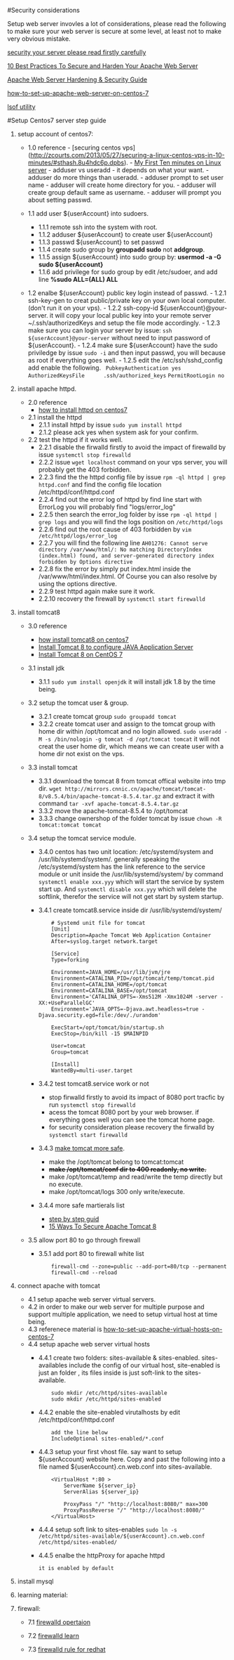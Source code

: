 #Security considerations

Setup web server invovles a lot of considerations, please read the following to make sure your web server is secure at some level, at least not to make very obvious mistake.

[security your server please read firstly carefully](https://www.digitalocean.com/community/tutorials/7-security-measures-to-protect-your-servers)

[10 Best Practices To Secure and Harden Your Apache Web Server](https://geekflare.com/10-best-practices-to-secure-and-harden-your-apache-web-server/)

[Apache Web Server Hardening & Security Guide](https://geekflare.com/apache-web-server-hardening-security/)

[how-to-set-up-apache-web-server-on-centos-7](https://devops.profitbricks.com/tutorials/how-to-set-up-apache-web-server-on-centos-7/)

[lsof utility](http://www.catonmat.net/blog/unix-utilities-lsof/)


#Setup Centos7 server step guide

1. setup account of centos7:

	- 1.0 reference
          - [securing centos vps] (http://zcourts.com/2013/05/27/securing-a-linux-centos-vps-in-10-minutes/#sthash.8u4hdc6p.dpbs).
          - [My First Ten minutes on Linux server](http://www.codelitt.com/blog/my-first-10-minutes-on-a-server-primer-for-securing-ubuntu/)
          - adduser vs useradd
          	- it depends on what your want.
          	- adduser do more things than useradd.
          		- adduser prompt to set user name
          		- adduser will create home directory for you.
          		- adduser will create group default same as username.
          		- adduser will prompt you about setting passwd.
          
    - 1.1  add user ${userAccount} into sudoers.
    
         - 1.1.1 remote ssh into the system with root.
         - 1.1.2 adduser ${userAccount} to create user ${userAccount}
         - 1.1.3 passwd ${userAccount} to set passwd
         - 1.1.4 create sudo group by **groupadd sudo** not **addgroup**.
         - 1.1.5 assign ${userAccount} into sudo group by: **usermod -a -G sudo ${userAccount}**
         - 1.1.6 add privilege for sudo group by edit /etc/sudoer, and add line **%sudo  ALL=(ALL)    ALL**
   - 1.2  enalbe ${userAccount} public key login instead of passwd.
   		  - 1.2.1 ssh-key-gen to creat public/private key on your own local computer. (don't run it on your vps).
   		  - 1.2.2 ssh-copy-id ${userAccount}@your-server. it will copy your local public key into your remote server ~/.ssh/authorizedKeys and setup the file mode accordingly. 
   		  - 1.2.3 make sure you can login your server by issue: `ssh ${userAccount}@your-server` without need to input password of ${userAccount}.
   		  - 1.2.4 make sure ${userAccount} have the sudo priviledge by issue `sudo -i` and then input passwd, you will because as root if everything goes well.
   		  - 1.2.5 edit the /etc/ssh/sshd_config add enable the following. 
   		  `
   		  PubkeyAuthentication yes`
   		  `AuthorizedKeysFile      .ssh/authorized_keys`
   		  `PermitRootLogin no`  
2. install apache httpd.
	- 2.0 reference
		- [how to install httpd on centos7](http://www.liquidweb.com/kb/how-to-install-apache-on-centos-7/)
	- 2.1 install the httpd
		- 2.1.1 install httpd by issue `sudo yum install httpd`
		- 2.1.2 please ack yes when system ask for your confirm.
	- 2.2 test the httpd if it works well.
		- 2.2.1 disable the firwalld firstly to avoid the impact of firewalld by issue `systemctl stop firewalld`
		- 2.2.2 issue `wget localhost` command on your vps server, you will probably get the 403 forbidden.
		- 2.2.3 find the the httpd config file by issue `rpm -ql httpd | grep httpd.conf` and find the config file location /etc/httpd/conf/httpd.conf
		- 2.2.4 find out the error log of httpd by find line start with ErrorLog you will probably find "logs/error_log"
		- 2.2.5 then search the error_log folder by isse `rpm -ql httpd | grep logs` and you will find the logs position on `/etc/httpd/logs`
		- 2.2.6 find out the root cause of 403 forbidden by `vim /etc/httpd/logs/error_log`
		- 2.2.7 you will find the following line `AH01276: Cannot serve directory /var/www/html/: No matching DirectoryIndex (index.html) found, and server-generated directory index forbidden by Options directive`
		- 2.2.8 fix the error by simply put index.html inside the /var/www/html/index.html. Of Course you can also resolve by using the options directive.
		- 2.2.9 test httpd again make sure it work.
		- 2.2.10 recovery the firewall by `systemctl start firewalld`
		
3. install tomcat8
	- 3.0 reference 
		- [how install tomcat8 on centos7](https://hostpresto.com/community/tutorials/install-and-configure-tomcat-8-on-centos-7/)
		- [	
Install Tomcat 8 to configure JAVA Application Server](https://www.server-world.info/en/note?os=CentOS_7&p=tomcat8)
		- [Install Tomcat 8 on CentOS 7](https://panovski.me/install-tomcat-8-on-centos-7/)
	- 3.1 install jdk
		- 3.1.1 `sudo yum install openjdk` it will install jdk 1.8 by the time being.
	- 3.2 setup the tomcat user & group.
		- 3.2.1 create tomcat group `sudo groupadd tomcat`
		- 3.2.2 create tomcat user and assign to the tomcat group with home dir within /opt/tomcat and no login allowed. `sudo useradd -M -s /bin/nologin -g tomcat -d /opt/tomcat tomcat` it will not creat the user home dir, which means we can create user with a home dir not exist on the vps.

	- 3.3 install tomcat
		- 3.3.1 download the tomcat 8 from tomcat offical website into tmp dir. `wget http://mirrors.cnnic.cn/apache/tomcat/tomcat-8/v8.5.4/bin/apache-tomcat-8.5.4.tar.gz` and extract it with command `tar -xvf apache-tomcat-8.5.4.tar.gz`
		- 3.3.2 move the apache-tomcat-8.5.4 to /opt/tomcat
		- 3.3.3 change ownershop of the folder tomcat by issue `chown -R tomcat:tomcat tomcat`
	
	- 3.4 setup the tomcat service module.
		- 3.4.0 centos has two unit location: /etc/systemd/system and /usr/lib/systemd/system/. generally speaking the /etc/systemd/system has the link reference to the service module or unit inside the /usr/lib/systemd/system/ by command `systemctl enable xxx.yyy` which will start the service by system start up. And `systemctl disable xxx.yyy` which will delete the softlink, therefor the service will not get start by system startup.
	
		- 3.4.1 create tomcat8.service inside dir /usr/lib/systemd/system/
			
			```
				# Systemd unit file for tomcat
				[Unit]
				Description=Apache Tomcat Web Application Container
				After=syslog.target network.target

				[Service]
				Type=forking
				
				Environment=JAVA_HOME=/usr/lib/jvm/jre
				Environment=CATALINA_PID=/opt/tomcat/temp/tomcat.pid
				Environment=CATALINA_HOME=/opt/tomcat
				Environment=CATALINA_BASE=/opt/tomcat
				Environment='CATALINA_OPTS=-Xms512M -Xmx1024M -server -XX:+UseParallelGC'
				Environment='JAVA_OPTS=-Djava.awt.headless=true -Djava.security.egd=file:/dev/./urandom'

				ExecStart=/opt/tomcat/bin/startup.sh
				ExecStop=/bin/kill -15 $MAINPID

				User=tomcat
				Group=tomcat

				[Install]
				WantedBy=multi-user.target
			
			```
		- 3.4.2 test tomcat8.service work or not
			- stop firwalld firstly to avoid its impact of 8080 port tracfic by run `systemctl stop firewalld`
			- acess the tomcat 8080 port by your web browser. if everything goes well you can see the tomcat home page.
			- for security consideration please recovery the firwalld by `systemctl start firewalld`
		- 3.4.3 [make tomcat more safe](https://www.owasp.org/index.php/Securing_tomcat).
			- make the /opt/tomcat belong to tomcat:tomcat
			- <del> **make /opt/tomcat/conf dir to 400 readonly, no write.**</del>
			- make /opt/tomcat/temp and read/write the temp directly but no execute.
			- make /opt/tomcat/logs 300 only write/execute.
		- 3.4.4 more safe martierals list
			- [step by step guid](https://www.mulesoft.com/tcat/tomcat-security)
			- [15 Ways To Secure Apache Tomcat 8](https://www.upguard.com/articles/15-ways-to-secure-apache-tomcat-8)
			
	- 3.5 allow port 80 to go through firewall
		- 3.5.1 add port 80 to firewall white list
		
			```
				firewall-cmd --zone=public --add-port=80/tcp --permanent  
				firewall-cmd --reload 
			```
4. connect apache with tomcat
	- 4.1 setup apache web server virtual servers.
	- 4.2 in order to make our web server for multiple purpose and support multiple application, we need to setup virtual host at time being.
	- 4.3 referenece material is [how-to-set-up-apache-virtual-hosts-on-centos-7](https://www.digitalocean.com/community/tutorials/how-to-set-up-apache-virtual-hosts-on-centos-7)
	- 4.4 setup apache web server virtual hosts
		- 4.4.1 create two folders:  sites-available & sites-enabled. sites-availables include the config of our virtual host, site-enabled is just an folder , its files inside is just soft-link to the sites-available.
			
			```
				sudo mkdir /etc/httpd/sites-available
				sudo mkdir /etc/httpd/sites-enabled
			```
		- 4.4.2 enable the site-enabled virutalhosts by edit /etc/httpd/conf/httpd.conf
			
			```
				add the line below
				IncludeOptional sites-enabled/*.conf
			```
		- 4.4.3 setup your first vhost file. say want to setup ${userAccount} website here. Copy and past the following into a file named ${userAccount}.cn.web.conf into sites-available.
			
			```
				<VirtualHost *:80 >
					ServerName ${server_ip}
					ServerAlias ${server_ip}
	
					ProxyPass "/" "http://localhost:8080/" max=300
					ProxyPassReverse "/" "http://localhost:8080/"
				</VirtualHost>
			```
		
		- 4.4.4 setup soft link to sites-enables `sudo ln -s /etc/httpd/sites-available/${userAccount}.cn.web.conf /etc/httpd/sites-enabled/`
		- 4.4.5 enalbe the httpProxy for apache httpd
			
			```
			it is enabled by default
			```

5. install mysql


6. learning material:

7. firewall:
	- 7.1 [firewalld opertaion](https://linuxconfig.org/how-to-open-http-port-80-on-redhat-7-linux-using-firewall-cmd)

	- 7.2 [firewalld learn](https://www.certdepot.net/rhel7-get-started-firewalld/)

	- 7.3 [firewalld rule for redhat](http://www.tecmint.com/firewalld-rules-for-centos-7/)
